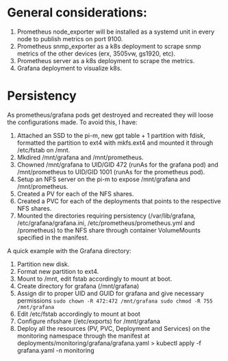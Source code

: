 # General considerations:

1. Prometheus node_exporter will be installed as a systemd unit in every node to publish metrics on port 9100.
2. Prometheus snmp_exporter as a k8s deployment to scrape snmp metrics of the other devices (erx, 3505vw, gs1920, etc).
3. Prometheus server as a k8s deployment to scrape the metrics.
4. Grafana deployment to visualize k8s.


# Persistency

As prometheus/grafana pods get destroyed and recreated they will loose the configurations made. To avoid this, I have:

  1. Attached an SSD to the pi-m, new gpt table + 1 partition with fdisk, formatted the partition to ext4 with mkfs.ext4 and mounted it through /etc/fstab on /mnt.
  2. Mkdired /mnt/grafana and /mnt/prometheus.
  3. Chowned /mnt/grafana to UID/GID 472 (runAs for the grafana pod) and /mnt/prometheus to UID/GID 1001 (runAs for the prometheus pod).
  4. Setup an NFS server on the pi-m to expose /mnt/grafana and /mnt/prometheus.
  5. Created a PV for each of the NFS shares.
  6. Created a PVC for each of the deployments that points to the respective NFS shares.
  7. Mounted the directories requiring persistency (/var/lib/grafana, /etc/grafana/grafana.ini, /etc/prometheus/prometheus.yml and /prometheus) to the NFS share through container VolumeMounts specified in the manifest.

A quick example with the Grafana directory:

  1. Partition new disk.
  2. Format new partition to ext4.
  3. Mount to /mnt, edit fstab accordingly to mount at boot.
  4. Create directory for grafana (/mnt/grafana)
  5. Assign dir to proper UID and GUID for grafana and give necessary permissions
    ```
    sudo chown -R 472:472 /mnt/grafana
    sudo chmod -R 755 /mnt/grafana
    ```
  6. Edit /etc/fstab accordingly to mount at boot
  7. Configure nfsshare (/etc/exports) for /mnt/grafana
  8. Deploy all the resources (PV, PVC, Deployment and Services) on the monitoring namespace through the manifest at deployments/monitoring/grafana/grafana.yaml
    > kubectl apply -f grafana.yaml -n monitoring
